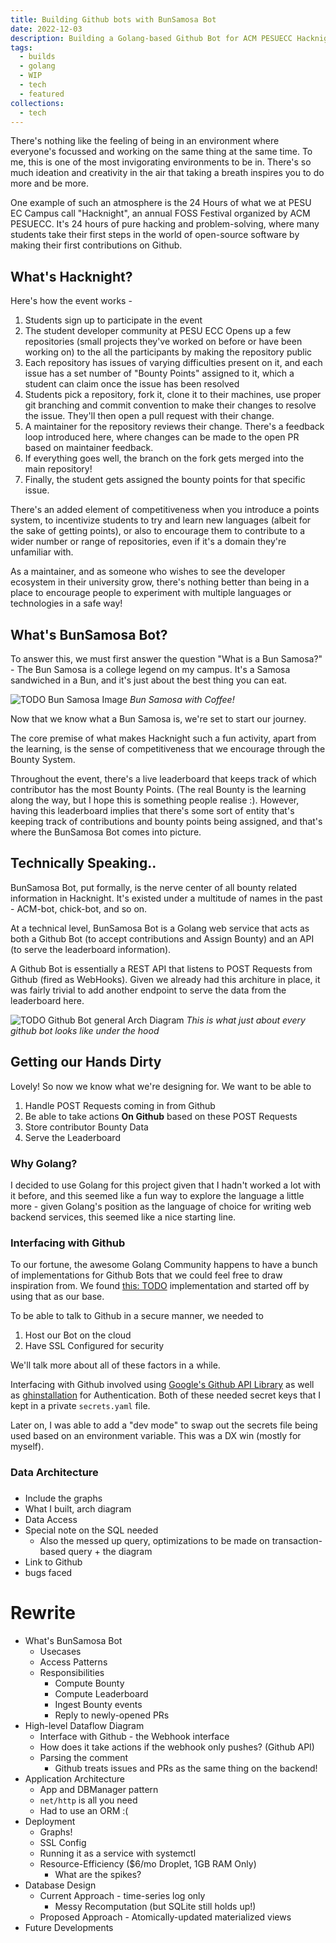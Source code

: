 ```yaml
---
title: Building Github bots with BunSamosa Bot
date: 2022-12-03
description: Building a Golang-based Github Bot for ACM PESUECC Hacknight
tags:
  - builds
  - golang
  - WIP
  - tech
  - featured
collections:
  - tech
---
```


There's nothing like the feeling of being in an environment where everyone's
focussed and working on the same thing at the same time. To me, this is one of
the most invigorating environments to be in. There's so much ideation and
creativity in the air that taking a breath inspires you to do more and be more.

One example of such an atmosphere is the 24 Hours of what we at PESU EC Campus
call "Hacknight", an annual FOSS Festival organized by ACM PESUECC. It's 24
hours of pure hacking and problem-solving, where many students take their first
steps in the world of open-source software by making their first contributions
on Github.

## What's Hacknight?

Here's how the event works -

1. Students sign up to participate in the event
2. The student developer community at PESU ECC Opens up a few repositories
   (small projects they've worked on before or have been working on) to the all
   the participants by making the repository public
3. Each repository has issues of varying difficulties present on it, and each
   issue has a set number of "Bounty Points" assigned to it, which a student can
   claim once the issue has been resolved
4. Students pick a repository, fork it, clone it to their machines, use proper
   git branching and commit convention to make their changes to resolve the
   issue. They'll then open a pull request with their change.
5. A maintainer for the repository reviews their change. There's a feedback loop
   introduced here, where changes can be made to the open PR based on maintainer
   feedback.
6. If everything goes well, the branch on the fork gets merged into the main
   repository!
7. Finally, the student gets assigned the bounty points for that specific issue.

There's an added element of competitiveness when you introduce a points system,
to incentivize students to try and learn new languages (albeit for the sake of
getting points), or also to encourage them to contribute to a wider number or
range of repositories, even if it's a domain they're unfamiliar with.

As a maintainer, and as someone who wishes to see the developer ecosystem in
their university grow, there's nothing better than being in a place to encourage
people to experiment with multiple languages or technologies in a safe way!

## What's BunSamosa Bot?

To answer this, we must first answer the question "What is a Bun Samosa?" - The
Bun Samosa is a college legend on my campus. It's a Samosa sandwiched in a Bun,
and it's just about the best thing you can eat.

![TODO Bun Samosa Image]() _Bun Samosa with Coffee!_

Now that we know what a Bun Samosa is, we're set to start our journey.

The core premise of what makes Hacknight such a fun activity, apart from the
learning, is the sense of competitiveness that we encourage through the Bounty
System.

Throughout the event, there's a live leaderboard that keeps track of which
contributor has the most Bounty Points. (The real Bounty is the learning along
the way, but I hope this is something people realise :). However, having this
leaderboard implies that there's some sort of entity that's keeping track of
contributions and bounty points being assigned, and that's where the BunSamosa
Bot comes into picture.

## Technically Speaking..

BunSamosa Bot, put formally, is the nerve center of all bounty related
information in Hacknight. It's existed under a multitude of names in the past -
ACM-bot, chick-bot, and so on.

At a technical level, BunSamosa Bot is a Golang web service that acts as both a
Github Bot (to accept contributions and Assign Bounty) and an API (to serve the
leaderboard information).

A Github Bot is essentially a REST API that listens to POST Requests from Github
(fired as WebHooks). Given we already had this architure in place, it was fairly
trivial to add another endpoint to serve the data from the leaderboard here.

![TODO Github Bot general Arch Diagram]() _This is what just about every github
bot looks like under the hood_

## Getting our Hands Dirty

Lovely! So now we know what we're designing for. We want to be able to

1. Handle POST Requests coming in from Github
2. Be able to take actions **On Github** based on these POST Requests
3. Store contributor Bounty Data
4. Serve the Leaderboard

### Why Golang?

I decided to use Golang for this project given that I hadn't worked a lot with
it before, and this seemed like a fun way to explore the language a little
more - given Golang's position as the language of choice for writing web backend
services, this seemed like a nice starting line.

### Interfacing with Github

To our fortune, the awesome Golang Community happens to have a bunch of
implementations for Github Bots that we could feel free to draw inspiration
from. We found [this: TODO]() implementation and started off by using that as
our base.

To be able to talk to Github in a secure manner, we needed to

1. Host our Bot on the cloud
2. Have SSL Configured for security

We'll talk more about all of these factors in a while.

Interfacing with Github involved using
[Google's Github API Library](https://github.com/google/go-github) as well as
[ghinstallation](https://github.com/bradleyfalzon/ghinstallation) for
Authentication. Both of these needed secret keys that I kept in a private
`secrets.yaml` file.

Later on, I was able to add a "dev mode" to swap out the secrets file being used
based on an environment variable. This was a DX win (mostly for myself).

### Data Architecture

### 

- Include the graphs
- What I built, arch diagram
- Data Access
- Special note on the SQL needed
  - Also the messed up query, optimizations to be made on transaction-based
    query + the diagram
- Link to Github
- bugs faced

# Rewrite

- What's BunSamosa Bot
  - Usecases
  - Access Patterns
  - Responsibilities
    - Compute Bounty
    - Compute Leaderboard
    - Ingest Bounty events
    - Reply to newly-opened PRs
- High-level Dataflow Diagram
  - Interface with Github - the Webhook interface
  - How does it take actions if the webhook only pushes? (Github API)
  - Parsing the comment
    - Github treats issues and PRs as the same thing on the backend!
- Application Architecture
  - App and DBManager pattern
  - `net/http` is all you need
  - Had to use an ORM :(
- Deployment
  - Graphs!
  - SSL Config
  - Running it as a service with systemctl
  - Resource-Efficiency ($6/mo Droplet, 1GB RAM Only)
    - What are the spikes?
- Database Design
  - Current Approach - time-series log only
    - Messy Recomputation (but SQLite still holds up!)
  - Proposed Approach - Atomically-updated materialized views
- Future Developments
